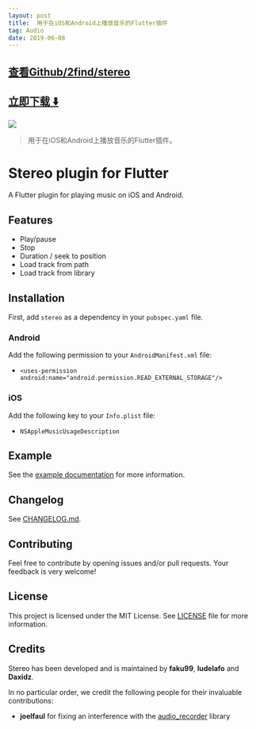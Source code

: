 ```yaml
---
layout: post
title:  用于在iOS和Android上播放音乐的Flutter插件
tag: Audio
date: 2019-06-08
---
```


 

## [查看Github/2find/stereo](http://github.com/2find/stereo)
## [立即下载 ️⬇️ ](https://codeload.github.com/2find/stereo/zip/master) 


 
![](https://flutterawesome.com/content/images/2018/10/Stereo-plugin-for-Flutter.jpg)
 
>
> 用于在iOS和Android上播放音乐的Flutter插件。
>

 
# Stereo plugin for Flutter

A Flutter plugin for playing music on iOS and Android.

## Features

* Play/pause
* Stop
* Duration / seek to position
* Load track from path
* Load track from library

## Installation

First, add `stereo` as a dependency in your `pubspec.yaml` file.

### Android

Add the following permission to your `AndroidManifest.xml` file:
* `<uses-permission android:name="android.permission.READ_EXTERNAL_STORAGE"/>`

### iOS

Add the following key to your `Info.plist` file:
* `NSAppleMusicUsageDescription`

## Example

See the [example documentation](example/README.md) for more information.

## Changelog

See [CHANGELOG.md](CHANGELOG.md).

## Contributing

Feel free to contribute by opening issues and/or pull requests. Your feedback is very welcome!

## License

This project is licensed under the MIT License. See [LICENSE](LICENSE) file for more information.

## Credits

Stereo has been developed and is maintained by **faku99**, **ludelafo** and **Daxidz**.

In no particular order, we credit the following people for their invaluable contributions:

* **joelfaul** for fixing an interference with the [audio_recorder](https://pub.dartlang.org/packages/audio_recorder) library

